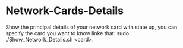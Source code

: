 # Network-Cards-Details
Show the principal details of your network card with state up, you can specify the card you want to know linke that: sudo ./Show_Network_Details.sh &lt;card>.

